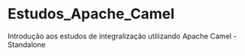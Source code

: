 # Estudos_Apache_Camel
Introdução aos estudos de integralização utilizando Apache Camel - Standalone




